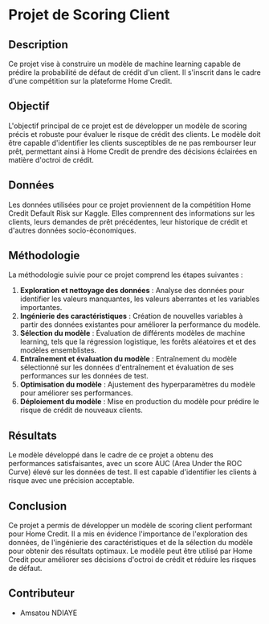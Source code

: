 # Projet de Scoring Client

## Description

Ce projet vise à construire un modèle de machine learning capable de prédire la probabilité de défaut de crédit d'un client. Il s'inscrit dans le cadre d'une compétition sur la plateforme Home Credit.

## Objectif

L'objectif principal de ce projet est de développer un modèle de scoring précis et robuste pour évaluer le risque de crédit des clients. Le modèle doit être capable d'identifier les clients susceptibles de ne pas rembourser leur prêt, permettant ainsi à Home Credit de prendre des décisions éclairées en matière d'octroi de crédit.

## Données

Les données utilisées pour ce projet proviennent de la compétition Home Credit Default Risk sur Kaggle. Elles comprennent des informations sur les clients, leurs demandes de prêt précédentes, leur historique de crédit et d'autres données socio-économiques.

## Méthodologie

La méthodologie suivie pour ce projet comprend les étapes suivantes :

1. **Exploration et nettoyage des données** : Analyse des données pour identifier les valeurs manquantes, les valeurs aberrantes et les variables importantes.
2. **Ingénierie des caractéristiques** : Création de nouvelles variables à partir des données existantes pour améliorer la performance du modèle.
3. **Sélection du modèle** : Évaluation de différents modèles de machine learning, tels que la régression logistique, les forêts aléatoires et et des modèles ensemblistes.
4. **Entraînement et évaluation du modèle** : Entraînement du modèle sélectionné sur les données d'entraînement et évaluation de ses performances sur les données de test.
5. **Optimisation du modèle** : Ajustement des hyperparamètres du modèle pour améliorer ses performances.
6. **Déploiement du modèle** : Mise en production du modèle pour prédire le risque de crédit de nouveaux clients.

## Résultats

Le modèle développé dans le cadre de ce projet a obtenu des performances satisfaisantes, avec un score AUC (Area Under the ROC Curve) élevé sur les données de test. Il est capable d'identifier les clients à risque avec une précision acceptable.

## Conclusion

Ce projet a permis de développer un modèle de scoring client performant pour Home Credit. Il a mis en évidence l'importance de l'exploration des données, de l'ingénierie des caractéristiques et de la sélection du modèle pour obtenir des résultats optimaux. Le modèle peut être utilisé par Home Credit pour améliorer ses décisions d'octroi de crédit et réduire les risques de défaut.

## Contributeur

* Amsatou NDIAYE
